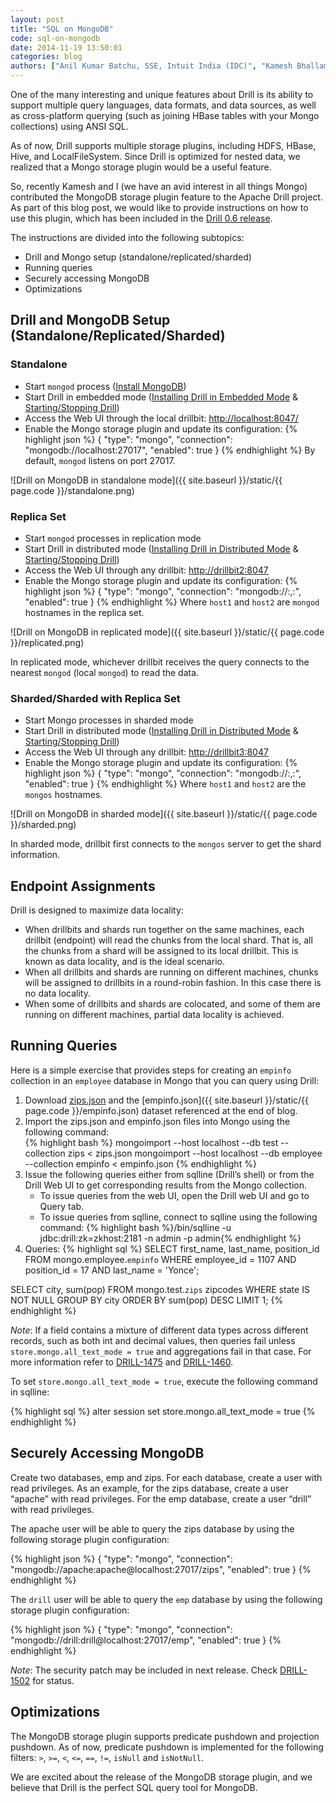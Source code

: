 ```yaml
---
layout: post
title: "SQL on MongoDB"
code: sql-on-mongodb
date: 2014-11-19 13:50:01
categories: blog
authors: ["Anil Kumar Batchu, SSE, Intuit India (IDC)", "Kamesh Bhallamudi, SSE, Intuit India (IDC)"]
---
```

One of the many interesting and unique features about Drill is its ability to support multiple query languages, data formats, and data sources, as well as cross-platform querying (such as joining HBase tables with your Mongo collections) using ANSI SQL.

As of now, Drill supports multiple storage plugins, including HDFS, HBase, Hive, and LocalFileSystem. Since Drill is optimized for nested data, we realized that a Mongo storage plugin would be a useful feature.

So, recently Kamesh and I (we have an avid interest in all things Mongo) contributed the MongoDB storage plugin feature to the Apache Drill project. As part of this blog post, we would like to provide instructions on how to use this plugin, which has been included in the [Drill 0.6 release](http://incubator.apache.org/drill/download/).

The instructions are divided into the following subtopics:

* Drill and Mongo setup (standalone/replicated/sharded)
* Running queries
* Securely accessing MongoDB
* Optimizations

## Drill and MongoDB Setup (Standalone/Replicated/Sharded)

### Standalone
* Start `mongod` process ([Install MongoDB](http://docs.mongodb.org/manual/installation/))
* Start Drill in embedded mode ([Installing Drill in Embedded Mode](https://cwiki.apache.org/confluence/display/DRILL/Installing+Drill+in+Embedded+Mode) & [Starting/Stopping Drill](https://cwiki.apache.org/confluence/pages/viewpage.action?pageId=44994063)) 
* Access the Web UI through the local drillbit: <http://localhost:8047/>
* Enable the Mongo storage plugin and update its configuration:
  {% highlight json %}
{
  "type": "mongo",
  "connection": "mongodb://localhost:27017",
  "enabled": true
}
{% endhighlight %}
By default, `mongod` listens on port 27017.

![Drill on MongoDB in standalone mode]({{ site.baseurl }}/static/{{ page.code }}/standalone.png)

### Replica Set
* Start `mongod` processes in replication mode
* Start Drill in distributed mode ([Installing Drill in Distributed Mode](https://cwiki.apache.org/confluence/display/DRILL/Installing+Drill+in+Distributed+Mode) & [Starting/Stopping Drill](https://cwiki.apache.org/confluence/pages/viewpage.action?pageId=44994063))
* Access the Web UI through any drillbit: <http://drillbit2:8047>
* Enable the Mongo storage plugin and update its configuration:
{% highlight json %}
{
  "type": "mongo",
  "connection": "mongodb://<host1>:<port1>,<host2>:<port2>",
  "enabled": true
} 
{% endhighlight %}
Where `host1` and `host2` are `mongod` hostnames in the replica set.

![Drill on MongoDB in replicated mode]({{ site.baseurl }}/static/{{ page.code }}/replicated.png)

In replicated mode, whichever drillbit receives the query connects to the nearest `mongod` (local `mongod`) to read the data.

### Sharded/Sharded with Replica Set

* Start Mongo processes in sharded mode
* Start Drill in distributed mode ([Installing Drill in Distributed Mode](https://cwiki.apache.org/confluence/display/DRILL/Installing+Drill+in+Distributed+Mode) & [Starting/Stopping Drill](https://cwiki.apache.org/confluence/pages/viewpage.action?pageId=44994063))
* Access the Web UI through any drillbit: <http://drillbit3:8047>
* Enable the Mongo storage plugin and update its configuration:
{% highlight json %}
{ 
  "type": "mongo",
  "connection": "mongodb://<host1>:<port1>,<host2>:<port2>",
  "enabled": true
}
{% endhighlight %}
Where `host1` and `host2` are the `mongos` hostnames.

![Drill on MongoDB in sharded mode]({{ site.baseurl }}/static/{{ page.code }}/sharded.png)
 
In sharded mode, drillbit first connects to the `mongos` server to get the shard information.

## Endpoint Assignments

Drill is designed to maximize data locality:

* When drillbits and shards run together on the same machines, each drillbit (endpoint) will read the chunks from the local shard. That is, all the chunks from a shard will be assigned to its local drillbit. This is known as data locality, and is the ideal scenario.
* When all drillbits and shards are running on different machines, chunks will be assigned to drillbits in a round-robin fashion. In this case there is no data locality.
* When some of drillbits and shards are colocated, and some of them are running on different machines, partial data locality is achieved.

## Running Queries

Here is a simple exercise that provides steps for creating an `empinfo` collection in an `employee` database in Mongo that you can query using Drill:

1. Download [zips.json](http://media.mongodb.org/zips.json) and the [empinfo.json]({{ site.baseurl }}/static/{{ page.code }}/empinfo.json) dataset referenced at the end of blog.
2. Import the zips.json and empinfo.json files into Mongo using the following command:  
{% highlight bash %}
mongoimport --host localhost --db test --collection zips < zips.json
mongoimport --host localhost --db employee --collection empinfo < empinfo.json
{% endhighlight %}
3. Issue the following queries either from sqlline (Drill’s shell) or from the Drill Web UI to get corresponding results from the Mongo collection. 
    * To issue queries from the web UI, open the Drill web UI and go to Query tab. 
    * To issue queries from sqlline, connect to sqlline using the following command: 
{% highlight bash %}<DRILLHOME>/bin/sqlline -u jdbc:drill:zk=zkhost:2181 -n admin -p admin{% endhighlight %}
4. Queries:
{% highlight sql %}
SELECT first_name, last_name, position_id
FROM mongo.employee.`empinfo`
WHERE employee_id = 1107 AND position_id = 17 AND last_name = 'Yonce';  

SELECT city, sum(pop)
FROM mongo.test.`zips` zipcodes
WHERE state IS NOT NULL GROUP BY city
ORDER BY sum(pop) DESC LIMIT 1;
{% endhighlight %}

*Note*: If a field contains a mixture of different data types across different records, such as both int and decimal values, then queries fail unless `store.mongo.all_text_mode = true` and aggregations fail in that case. For more information refer to [DRILL-1475](https://issues.apache.org/jira/browse/DRILL-1475) and [DRILL-1460](https://issues.apache.org/jira/browse/DRILL-1460).

To set `store.mongo.all_text_mode = true`, execute the following command in sqlline:

{% highlight sql %}
alter session set store.mongo.all_text_mode = true
{% endhighlight %}

## Securely Accessing MongoDB
Create two databases, emp and zips. For each database, create a user with read privileges. As an example, for the zips database, create a user “apache” with read privileges. For the emp database, create a user “drill” with read privileges.

The apache user will be able to query the zips database by using the following storage plugin configuration:

{% highlight json %}
{ 
  "type": "mongo",
  "connection": "mongodb://apache:apache@localhost:27017/zips",
  "enabled": true
}
{% endhighlight %}

The `drill` user will be able to query the `emp` database by using the following storage plugin configuration:

{% highlight json %}
{ 
  "type": "mongo",
  "connection": "mongodb://drill:drill@localhost:27017/emp",
  "enabled": true 
}
{% endhighlight %}

*Note*: The security patch may be included in next release. Check [DRILL-1502](https://issues.apache.org/jira/browse/DRILL-1502) for status.

## Optimizations
The MongoDB storage plugin supports predicate pushdown and projection pushdown. As of now, predicate pushdown is implemented for the following filters: `>`, `>=`, `<`, `<=`, `==`, `!=`, `isNull` and `isNotNull`.

We are excited about the release of the MongoDB storage plugin, and we believe that Drill is the perfect SQL query tool for MongoDB.
